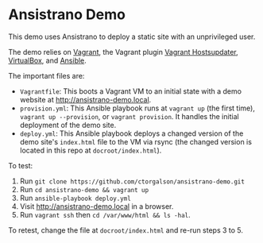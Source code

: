 # Ansistrano Demo

This demo uses Ansistrano to deploy a static site with an unprivileged user.

The demo relies on [Vagrant](https://www.vagrantup.com/), the Vagrant plugin
[Vagrant Hostsupdater](https://github.com/cogitatio/vagrant-hostsupdater),
[VirtualBox](https://www.virtualbox.org/), and
[Ansible](https://www.ansible.com/).

The important files are:

- `Vagrantfile`: This boots a Vagrant VM to an initial state with a demo
  website at http://ansistrano-demo.local.
- `provision.yml`: This Ansible playbook runs at `vagrant up` (the first
  time), `vagrant up --provision`, or `vagrant provision`. It handles
  the initial deployment of the demo site.
- `deploy.yml`: This Ansible playbook deploys a changed version of the
  demo site's `index.html` file to the VM via rsync (the changed version
  is located in this repo at `docroot/index.html`).

To test:

1. Run `git clone https://github.com/ctorgalson/ansistrano-demo.git`
2. Run `cd ansistrano-demo && vagrant up`
3. Run `ansible-playbook deploy.yml`
4. Visit http://ansistrano-demo.local in a browser.
5. Run `vagrant ssh` then `cd /var/www/html && ls -hal`.

To retest, change the file at `docroot/index.html` and re-run steps 3 to 5.
